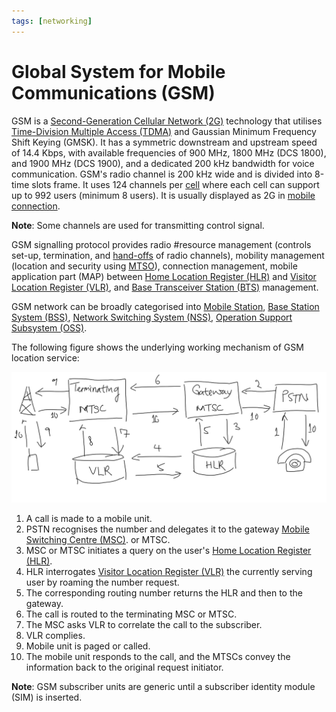 ```yaml
---
tags: [networking]
---
```


# Global System for Mobile Communications (GSM)

GSM is a [Second-Generation Cellular Network (2G)](202303311222.md) technology
that utilises [Time-Division Multiple Access (TDMA)](202303301637.md) and
Gaussian Minimum Frequency Shift Keying (GMSK). It has a symmetric downstream
and upstream speed of 14.4 Kbps, with available frequencies of 900 MHz, 1800 MHz
(DCS 1800), and 1900 MHz (DCS 1900), and a dedicated 200 kHz bandwidth for voice
communication. GSM's radio channel is 200 kHz wide and is divided into 8-time
slots frame. It uses 124 channels per [cell](202303292214.md) where each cell
can support up to 992 users (minimum 8 users). It is usually displayed as 2G in
[mobile connection](202303292147.md). 

**Note**: Some channels are used for transmitting control signal.

GSM signalling protocol provides radio #resource management (controls set-up,
termination, and [hand-offs](202305111947.md) of radio channels), mobility
management (location and security using [MTSO](202305111959.md)), connection
management, mobile application part (MAP) between [Home Location Register (HLR)](202303312031.md)
and [Visitor Location Register (VLR)](202303312030.md), and
[Base Transceiver Station (BTS)](202305162145.md) management.

GSM network can be broadly categorised into [Mobile Station](202305162139.md),
[Base Station System (BSS)](202404111123.md), [Network Switching System (NSS)](202404111124.md),
[Operation Support Subsystem (OSS)](202404111135.md).

The following figure shows the underlying working mechanism of GSM location
service:

![GSM location service procedures](pic/gsm-procedures.png)

1. A call is made to a mobile unit.
2. PSTN recognises the number and delegates it to the gateway [Mobile Switching Centre (MSC)](202305081828.md).
   or MTSC.
3. MSC or MTSC initiates a query on the user's [Home Location Register (HLR)](202303312031.md).
4. HLR interrogates [Visitor Location Register (VLR)](202303312030.md) the
   currently serving user by roaming the number request.
5. The corresponding routing number returns the HLR and then to the gateway.
6. The call is routed to the terminating MSC or MTSC.
7. The MSC asks VLR to correlate the call to the subscriber.
8. VLR complies.
9. Mobile unit is paged or called.
10. The mobile unit responds to the call, and the MTSCs convey the information
    back to the original request initiator.

**Note**: GSM subscriber units are generic until a subscriber identity module
(SIM) is inserted.

